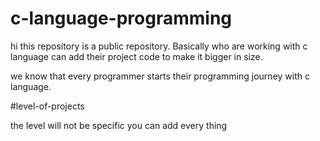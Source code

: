 
# c-language-programming

hi this repository is a public repository. Basically who are working with c language can add their project code to make it bigger in size. 

we know that every programmer starts their programming journey with c language. 

#level-of-projects

the level will not be specific you can add every thing 